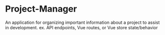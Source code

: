 # Project-Manager
An application for organizing important information about a project to assist in development. ex. API endpoints, Vue routes, or Vue store state/behavior
